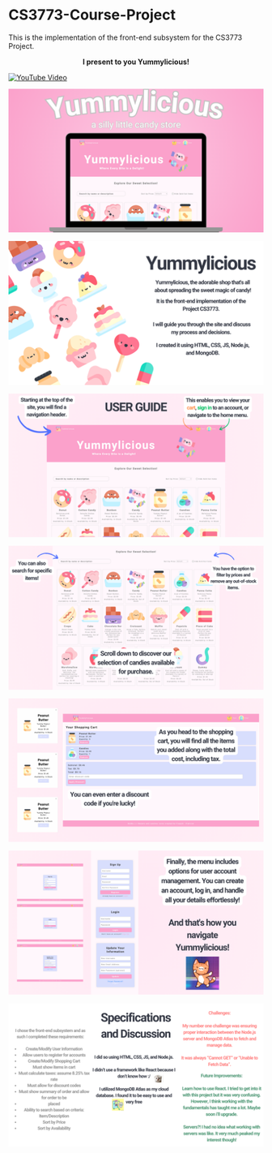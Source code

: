 # CS3773-Course-Project
This is the implementation of the front-end subsystem for the CS3773 Project.

<p align="center">
  <strong>I present to you Yummylicious!</strong>
</p>

[![YouTube Video](http://img.youtube.com/vi/JIPBTEGNfg0/0.jpg)](http://www.youtube.com/watch?v=JIPBTEGNfg0)


![Alt text](readme_images/1.png)

![Alt text](readme_images/2.png)

![Alt text](readme_images/3.png)

![Alt text](readme_images/4.png)

![Alt text](readme_images/5.png)

![Alt text](readme_images/6.png)

![Alt text](readme_images/7.png)

